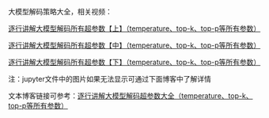 大模型解码策略大全，相关视频：

[逐行讲解大模型解码所有超参数【上】（temperature、top-k、top-p等所有参数）](https://www.bilibili.com/video/BV1rGBZYeEuH)

[逐行讲解大模型解码所有超参数【中】（temperature、top-k、top-p等所有参数）](https://www.bilibili.com/video/BV1gBifYUE1f)

[逐行讲解大模型解码所有超参数【下】（temperature、top-k、top-p等所有参数）](https://www.bilibili.com/video/BV17oqSYBEiu)

注：jupyter文件中的图片如果无法显示可通过下面博客中了解详情

文本博客链接可参考：[逐行讲解大模型解码超参数大全（temperature、top-k、top-p等所有参数）](https://blog.csdn.net/qq_41496421/article/details/142580960)